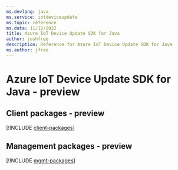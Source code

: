 ```yaml
---
ms.devlang: java
ms.service: iotdeviceupdate
ms.topic: reference
ms.data: 11/12/2022
title: Azure IoT Device Update SDK for Java
author: joshfree
description: Reference for Azure IoT Device Update SDK for Java
ms.author: jfree
---
```

# Azure IoT Device Update SDK for Java - preview

## Client packages - preview
[!INCLUDE [client-packages](iot-device-update-client-index.md)]
## Management packages - preview
[!INCLUDE [mgmt-packages](iot-device-update-mgmt-index.md)]